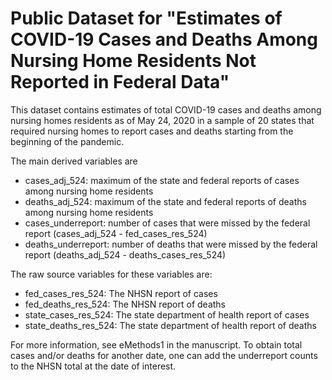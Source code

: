# Public Dataset for "Estimates of COVID-19 Cases and Deaths Among Nursing Home Residents Not Reported in Federal Data" 

This dataset contains estimates of total COVID-19 cases and deaths among nursing homes residents as of May 24, 2020 in a sample of 20 states that required nursing homes to report cases and deaths starting from the beginning of the pandemic.

The main derived variables are
* cases_adj_524: maximum of the state and federal reports of cases among nursing home residents
* deaths_adj_524: maximum of the state and federal reports of deaths among nursing home residents
* cases_underreport: number of cases that were missed by the federal report (cases_adj_524 - fed_cases_res_524)
* deaths_underreport: number of deaths that were missed by the federal report (deaths_adj_524 - deaths_cases_res_524) 

The raw source variables for these variables are:
* fed_cases_res_524: The NHSN report of cases 
* fed_deaths_res_524: The NHSN report of deaths
* state_cases_res_524: The state department of health report of cases
* state_deaths_res_524: The state department of health report of deaths

For more information, see eMethods1 in the manuscript.
To obtain total cases and/or deaths for another date, one can add the underreport counts to the NHSN total at the date of interest.
